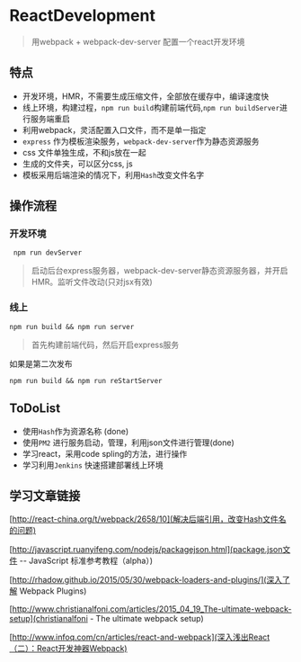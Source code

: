 # ReactDevelopment

> 用webpack + webpack-dev-server 配置一个react开发环境

## 特点

- 开发环境，HMR，不需要生成压缩文件，全部放在缓存中，编译速度快
- 线上环境，构建过程，`npm run build`构建前端代码,`npm run buildServer`进行服务端重启
- 利用webpack，灵活配置入口文件，而不是单一指定 
- `express` 作为模板渲染服务，`webpack-dev-server`作为静态资源服务
- css 文件单独生成，不和js放在一起
- 生成的文件夹，可以区分css, js
- 模板采用后端渲染的情况下，利用`Hash`改变文件名字

## 操作流程

### 开发环境

```
 npm run devServer
```
> 启动后台express服务器，webpack-dev-server静态资源服务器，并开启HMR。监听文件改动(只对jsx有效)

### 线上

```
npm run build && npm run server

```
> 首先构建前端代码，然后开启express服务

如果是第二次发布
```
npm run build && npm run reStartServer 

```


## ToDoList

- 使用`Hash`作为资源名称 (done)
- 使用`PM2` 进行服务启动，管理，利用json文件进行管理(done)
- 学习react，采用code spling的方法，进行操作
- 学习利用`Jenkins` 快速搭建部署线上环境

## 学习文章链接

[http://react-china.org/t/webpack/2658/10](解决后端引用，改变Hash文件名的问题)


[http://javascript.ruanyifeng.com/nodejs/packagejson.html](package.json文件 -- JavaScript 标准参考教程（alpha）)


[http://rhadow.github.io/2015/05/30/webpack-loaders-and-plugins/](深入了解 Webpack Plugins)

[http://www.christianalfoni.com/articles/2015_04_19_The-ultimate-webpack-setup](christianalfoni - The ultimate webpack setup)

[http://www.infoq.com/cn/articles/react-and-webpack](深入浅出React（二）：React开发神器Webpack)

